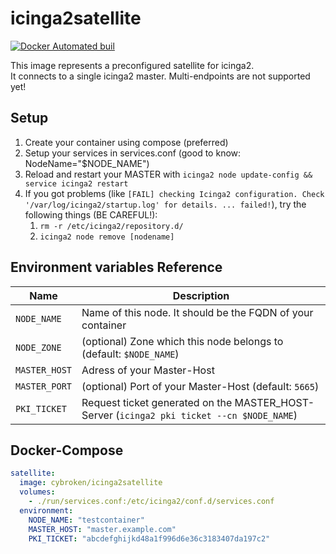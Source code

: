 # icinga2satellite
[![Docker Automated buil](https://img.shields.io/docker/automated/jrottenberg/ffmpeg.svg)](https://hub.docker.com/r/cybroken/icinga2satellite/)

This image represents a preconfigured satellite for icinga2.  
It connects to a single icinga2 master. Multi-endpoints are not supported yet!

## Setup
1. Create your container using compose (preferred)
2. Setup your services in services.conf (good to know: NodeName="$NODE_NAME")
3. Reload and restart your MASTER with `icinga2 node update-config && service icinga2 restart`
4. If you got problems (like `[FAIL] checking Icinga2 configuration. Check '/var/log/icinga2/startup.log' for details. ... failed!`), try the following things (BE CAREFUL!):
   1. `rm -r /etc/icinga2/repository.d/`
   2. `icinga2 node remove [nodename]`
   
## Environment variables Reference

| Name | Description |
| ---------------------- | ----------- |
| `NODE_NAME` | Name of this node. It should be the FQDN of your container |
| `NODE_ZONE` | (optional) Zone which this node belongs to (default: `$NODE_NAME`) |
| `MASTER_HOST` | Adress of your Master-Host |
| `MASTER_PORT` | (optional) Port of your Master-Host (default: `5665`) |
| `PKI_TICKET` | Request ticket generated on the MASTER_HOST-Server (`icinga2 pki ticket --cn $NODE_NAME`) |

## Docker-Compose
```yml
satellite:
  image: cybroken/icinga2satellite
  volumes:
    - ./run/services.conf:/etc/icinga2/conf.d/services.conf
  environment:
    NODE_NAME: "testcontainer"
    MASTER_HOST: "master.example.com"
    PKI_TICKET: "abcdefghijkd48a1f996d6e36c3183407da197c2" 
```
